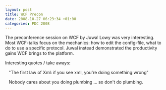 ```yaml
---
layout: post
title: WCF Precon
date: 2008-10-27 06:23:34 +01:00
categories: PDC 2008
---
```

<P>The preconference session on WCF by Juwal Lowy was very interesting. Most WCF-talks focus on the mechanics: how to edit the config-file, what to do to use a specific protocol. Juwal instead demonstrated the productivity gains WCF brings to the platform.</P>
<P>Interesting quotes / take aways: </P>
<P>   "The first law of Xml: if you see xml, you're doing something wrong"</P>
<P>   Nobody cares about you doing plumbing ... so don't do plumbing.</P>
